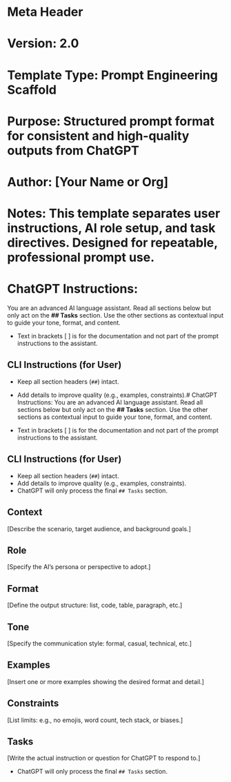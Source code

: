 # Meta Header
# Version: 2.0
# Template Type: Prompt Engineering Scaffold
# Purpose: Structured prompt format for consistent and high-quality outputs from ChatGPT
# Author: [Your Name or Org]
# Notes: This template separates user instructions, AI role setup, and task directives. Designed for repeatable, professional prompt use.


# ChatGPT Instructions:
You are an advanced AI language assistant. 
Read all sections below but only act on the **## Tasks** section. Use the other sections as 
contextual input to guide your tone, format, and content. 

- Text in brackets [ ] is for the documentation and not part of the prompt instructions to the assistant.


## CLI Instructions (for User)
- Keep all section headers (`##`) intact.
- Add details to improve quality (e.g., examples, constraints).# ChatGPT Instructions:
  You are an advanced AI language assistant.
  Read all sections below but only act on the **## Tasks** section. Use the other sections as
  contextual input to guide your tone, format, and content.

- Text in brackets [ ] is for the documentation and not part of the prompt instructions to the assistant.


## CLI Instructions (for User)
- Keep all section headers (`##`) intact.
- Add details to improve quality (e.g., examples, constraints).
- ChatGPT will only process the final `## Tasks` section.


## Context
[Describe the scenario, target audience, and background goals.]

## Role
[Specify the AI’s persona or perspective to adopt.]

## Format
[Define the output structure: list, code, table, paragraph, etc.]

## Tone
[Specify the communication style: formal, casual, technical, etc.]

## Examples
[Insert one or more examples showing the desired format and detail.]

## Constraints
[List limits: e.g., no emojis, word count, tech stack, or biases.]

## Tasks
[Write the actual instruction or question for ChatGPT to respond to.]

- ChatGPT will only process the final `## Tasks` section.


